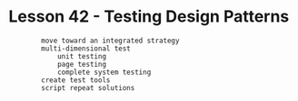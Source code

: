 # Lesson 42 - Testing Design Patterns
            move toward an integrated strategy
            multi-dimensional test
                unit testing
                page testing
                complete system testing
            create test tools
            script repeat solutions


